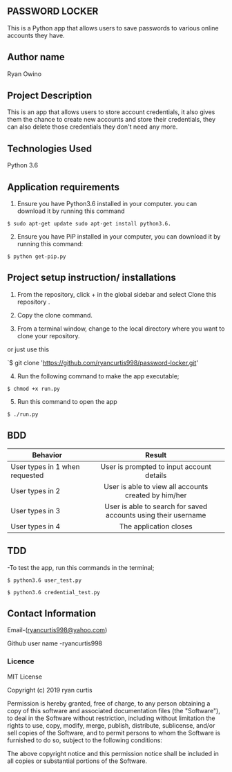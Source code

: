 ##  PASSWORD LOCKER

This is a Python app that allows users to save passwords to various online accounts they have.

##  Author name

Ryan Owino

## Project Description

This is an app that allows users to store account credentials, it also gives them the chance to create new accounts and store their credentials, they can also delete those credentials they don't need any more.

## Technologies Used

Python 3.6

##  Application requirements

1. Ensure you have Python3.6 installed in your computer. you can download it by running this command

`$ sudo apt-get update sudo apt-get install python3.6.`

2. Ensure you have PiP installed in your computer, you can download it by running this command:

`$ python get-pip.py`

## Project setup instruction/ installations


1. From the repository, click + in the global sidebar and select Clone this repository .

2.  Copy the clone command.

3.  From a terminal window, change to the local directory where you want to clone your repository.

or just use this

`$ git clone 'https://github.com/ryancurtis998/password-locker.git'

4. Run the following command to make the app executable;

`$ chmod +x run.py`

5. Run this command to open the app

`$ ./run.py`


## BDD

| Behavior        | Result |
| ------------- |:----:|
| User types in 1 when requested | User is prompted to input account details |
| User types in 2 | User is able to view all accounts created by him/her|
| User types in 3 | User is able to search for saved accounts using their username|
| User types in 4 | The application closes|

## TDD

-To test the app, run this commands in the terminal;

`$ python3.6 user_test.py`

`$ python3.6 credential_test.py`

## Contact Information

Email-(ryancurtis998@yahoo.com)

Github user name -ryancurtis998

### Licence

MIT License

Copyright (c) 2019 ryan curtis

Permission is hereby granted, free of charge, to any person obtaining a copy of this software and associated documentation files (the "Software"), to deal in the Software without restriction, including without limitation the rights to use, copy, modify, merge, publish, distribute, sublicense, and/or sell copies of the Software, and to permit persons to whom the Software is furnished to do so, subject to the following conditions:

The above copyright notice and this permission notice shall be included in all copies or substantial portions of the Software.


